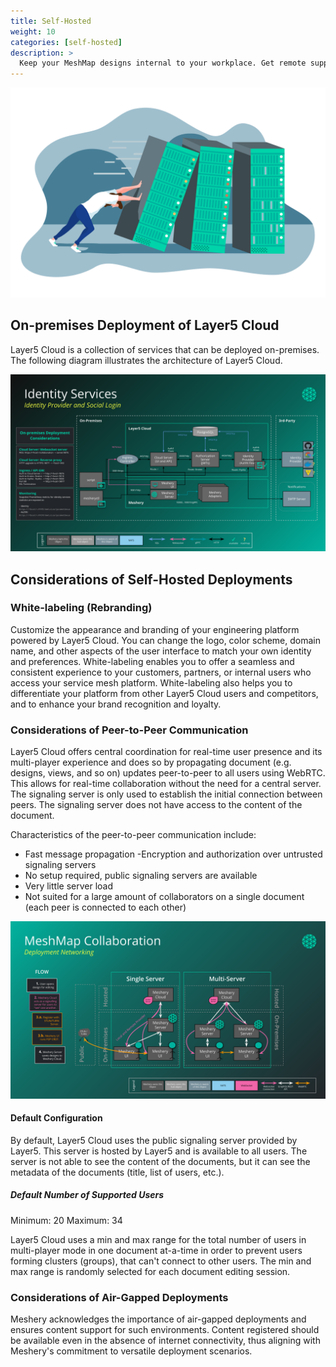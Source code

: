 ```yaml
---
title: Self-Hosted
weight: 10
categories: [self-hosted]
description: >
  Keep your MeshMap designs internal to your workplace. Get remote support from Layer5 when you need it.
---
```


![self-hosted](images/self-hosted.svg "image-right-no-shadow")

## On-premises Deployment of Layer5 Cloud

Layer5 Cloud is a collection of services that can be deployed on-premises. The following diagram illustrates the architecture of Layer5 Cloud.

![self-hosted-deployment](images/self-hosted-deployment.svg "image-center-no-shadow")

## Considerations of Self-Hosted Deployments

### White-labeling (Rebranding)

Customize the appearance and branding of your engineering platform powered by Layer5 Cloud. You can change the logo, color scheme, domain name, and other aspects of the user interface to match your own identity and preferences. White-labeling enables you to offer a seamless and consistent experience to your customers, partners, or internal users who access your service mesh platform. White-labeling also helps you to differentiate your platform from other Layer5 Cloud users and competitors, and to enhance your brand recognition and loyalty.


### Considerations of Peer-to-Peer Communication

Layer5 Cloud offers central coordination for real-time user presence and its multi-player experience and does so by propagating document (e.g. designs, views, and so on) updates peer-to-peer to all users using WebRTC. This allows for real-time collaboration without the need for a central server. The signaling server is only used to establish the initial connection between peers. The signaling server does not have access to the content of the document.

Characteristics of the peer-to-peer communication include:

- Fast message propagation
-Encryption and authorization over untrusted signaling servers
- No setup required, public signaling servers are available
- Very little server load
- Not suited for a large amount of collaborators on a single document (each peer is connected to each other)

![meshmap-collaboration-networking](images/meshmap-collaboration-networking.svg "image-center-no-shadow")

#### Default Configuration

By default, Layer5 Cloud uses the public signaling server provided by Layer5. This server is hosted by Layer5 and is available to all users. The server is not able to see the content of the documents, but it can see the metadata of the documents (title, list of users, etc.).

##### Default Number of Supported Users

Minimum: 20
Maximum: 34

Layer5 Cloud uses a min and max range for the total number of users in multi-player mode in one document at-a-time in order to prevent users forming clusters (groups), that can't connect to other users. The min and max range is randomly selected for each document editing session.

### Considerations of Air-Gapped Deployments

Meshery acknowledges the importance of air-gapped deployments and ensures content support for such environments. Content registered should be available even in the absence of internet connectivity, thus aligning with Meshery's commitment to versatile deployment scenarios.

